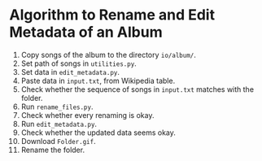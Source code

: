 # Algorithm to Rename and Edit Metadata of an Album

1. Copy songs of the album to the directory `io/album/`.
2. Set path of songs in `utilities.py`.
3. Set data in `edit_metadata.py`.
4. Paste data in `input.txt`, from Wikipedia table.
5. Check whether the sequence of songs in `input.txt` matches with the folder.
6. Run `rename_files.py`.
7. Check whether every renaming is okay.
8. Run `edit_metadata.py`.
9. Check whether the updated data seems okay.
10. Download `Folder.gif`.
11. Rename the folder.
